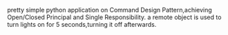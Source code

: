 pretty simple python application on Command Design Pattern,achieving Open/Closed Principal and Single Responsibility.
a remote object <invoker> is used to turn lights on for 5 seconds,turning it off afterwards.